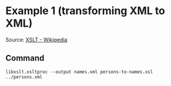 # Example 1 (transforming XML to XML)

Source: [XSLT - Wikipedia](https://en.wikipedia.org/wiki/XSLT#Example_1_(transforming_XML_to_XML))

## Command

    libxslt.xsltproc --output names.xml persons-to-names.xsl ../persons.xml

